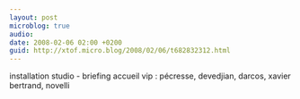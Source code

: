 ```yaml
---
layout: post
microblog: true
audio: 
date: 2008-02-06 02:00 +0200
guid: http://xtof.micro.blog/2008/02/06/t682832312.html
---
```

installation studio - briefing accueil vip : pécresse, devedjian, darcos, xavier bertrand, novelli
